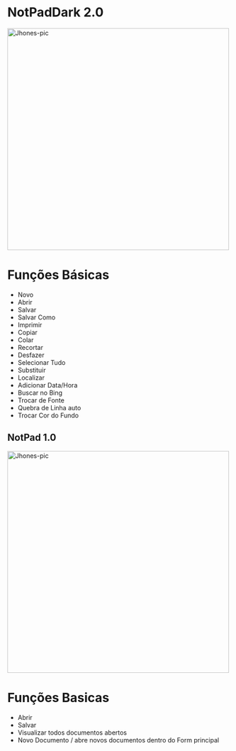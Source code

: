 # NotPadDark 2.0
<img align="center" alt="Jhones-pic" height="500" src="https://imgur.com/9nPQOoi.gif">

##

# Funções Básicas 
* Novo
* Abrir
* Salvar
* Salvar Como
* Imprimir
* Copiar
* Colar
* Recortar
* Desfazer
* Selecionar Tudo
* Substituir
* Localizar
* Adicionar Data/Hora
* Buscar no Bing
* Trocar de Fonte
* Quebra de Linha auto
* Trocar Cor do Fundo
##

## NotPad 1.0
<img align="center" alt="Jhones-pic" height="500" src="https://live.staticflickr.com/65535/52075738864_45373d4a8e_c.jpg">

# Funções Basicas
* Abrir
* Salvar
* Visualizar todos documentos abertos
* Novo Documento / abre novos documentos dentro do Form principal

